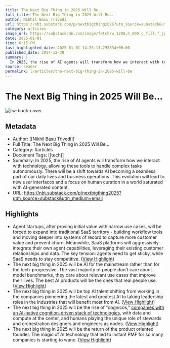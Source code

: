 ```yaml
---
title: The Next Big Thing in 2025 Will Be...
full_title: The Next Big Thing in 2025 Will Be...
author: Nikhil Basu Trivedi
url: https://nbt.substack.com/p/nextbigthing2025?utm_source=substack&utm_medium=email
category: articles
image_url: https://substackcdn.com/image/fetch/w_1200,h_600,c_fill,f_jpg,q_auto:good,fl_progressive:steep,g_auto/https%3A%2F%2Fsubstack-post-media.s3.amazonaws.com%2Fpublic%2Fimages%2Ffb8a4c18-5b3a-4d95-b1f6-7a548e05ae13_1600x900.png
date: 2025-01-01
time: 6:15 PM
last_highlighted_date: 2025-01-01 14:26:13.795834+00:00
published_date: 2024-12-30
summary: |
  In 2025, the rise of AI agents will transform how we interact with technology, allowing these tools to handle complex tasks autonomously. There will be a shift towards AI becoming a seamless part of our daily lives and business operations. This evolution will lead to new user interfaces and a focus on human curation in a world saturated with AI-generated content.
source: reader
permalink: l/articles/the-next-big-thing-in-2025-will-be
---
```

# The Next Big Thing in 2025 Will Be...

![rw-book-cover](https://substackcdn.com/image/fetch/w_1200,h_600,c_fill,f_jpg,q_auto:good,fl_progressive:steep,g_auto/https%3A%2F%2Fsubstack-post-media.s3.amazonaws.com%2Fpublic%2Fimages%2Ffb8a4c18-5b3a-4d95-b1f6-7a548e05ae13_1600x900.png)

## Metadata
- Author: [[Nikhil Basu Trivedi]]
- Full Title: The Next Big Thing in 2025 Will Be...
- Category: #articles
- Document Tags: [[tech]] 
- Summary: In 2025, the rise of AI agents will transform how we interact with technology, allowing these tools to handle complex tasks autonomously. There will be a shift towards AI becoming a seamless part of our daily lives and business operations. This evolution will lead to new user interfaces and a focus on human curation in a world saturated with AI-generated content.
- URL: https://nbt.substack.com/p/nextbigthing2025?utm_source=substack&utm_medium=email

## Highlights
- Agent startups, after proving initial value with narrow use cases, will be forced to expand into traditional SaaS territory - building workflow tools and moving deeper into systems of record to capture more customer value and prevent churn. Meanwhile, SaaS platforms will aggressively integrate their own agent capabilities, leveraging their existing customer relationships and data. The key tension: agents need to get sticky, while SaaS needs to stay competitive. ([View Highlight](https://read.readwise.io/read/01jgh3kywjp8wq7pt2frep5sg0))
- The next big thing in 2025 will be AI for the mainstream rather than for the tech-progressive. The vast majority of people don't care about model benchmarks, they care about relevant use cases that improve their lives. The best AI products will be the ones that real people use. ([View Highlight](https://read.readwise.io/read/01jgh3th3t7r13xzzjhhcqet7x))
- The next big thing in 2025 will be top AI talent shifting from working in the companies pioneering the latest and greatest AI to taking leadership roles in the industries that will benefit most from AI. ([View Highlight](https://read.readwise.io/read/01jgh3v1m1h2xhwcpvv6vn6ap2))
- The next big thing in 2025 will be the rise of "cognicos," [companies with an AI-native cognition-driven stack of technologies](https://www.implications.com/p/the-cognition-stack-for-ai-native), with data and compute at the center, and humans playing the unique role of stewards and orchestration designers and engineers as nodes. ([View Highlight](https://read.readwise.io/read/01jgh3z4nsns7z5e2t647p7fkt))
- The next big thing in 2025 will be the return of the product oriented founder. The magic of AI technology that led to instant PMF for so many companies is starting to wane. ([View Highlight](https://read.readwise.io/read/01jgh4529rzswgbn6mscaza9j9))


